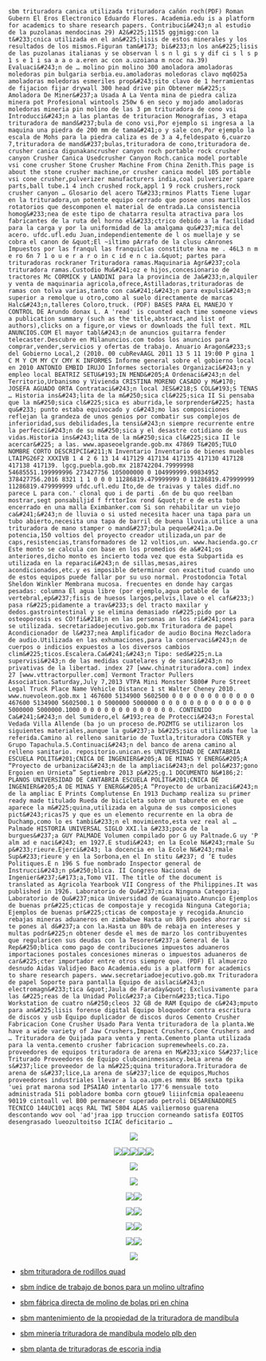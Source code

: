 
```
sbm trituradora canica utilizada trituradora cañón roch(PDF) Roman Gubern El Eros Electronico Eduardo Flores. Academia.edu is a platform for academics to share research papers. Contribuci&#243;n al estudio de la puzolanas mendocinas 29) A2&#225;11515 ggjmigg:con la t&#233;cnica utilizada en el an&#225;lisis de estos minerales y los resultados de los mismos.Figuran tam&#173; bi&#233;n los an&#225;lisis de las puzolanas italianas y se observan l s n l gi s y dif ci s l s p 1 s e 1 i sa a a o a.eren ac con a.uzoiana m ncoc na.39) Evaluaci&#243;n de … molino pin molino 300 amoladora amoladoras moledoras pin bulgaria serbia.eu.amoladoras moledoras clavo mq6025a amoladoras moledoras esmeriles prop&#243;sito clavo de 1 herramientas de fijacion fijar drywall 300 head drive pin Obtener m&#225;s Amoladora De Miner&#237;a Usada A La Venta mina de piedra caliza minera pot Profesional wintools 250w 6 en seco y mojado amoladoras moledoras mineria pin molino de las 3 pm trituradora de cono vsi Introducci&#243;n a las plantas de trituracion Monografias, 3 etapa trituradora de mand&#237;bula de cono vsi,Por ejemplo si ingresa a la maquina una piedra de 200 mm de tama&#241;o y sale con,Por ejemplo la escala de Mohs para la piedra caliza es de 3 a 4,feldespato 6,cuarzo 7,trituradora de mand&#237;bulas,trituradora de cono,trituradora de. crusher canica digunakancrusher canyon roch portable rock crusher canyon Crusher Canica Usedcrusher Canyon Roch.canica model portable vsi cone crusher Stone Crusher Machine From China Zenith.This page is about the stone crusher machine,or crusher canica model 105 portable vsi cone crusher,pulverizer manufacturers india,coal pulverizer spare parts,ball tube.1 4 inch crushed rock,appl 1 9 rock crushers,rock crusher canyon … Glosario del acero T&#233;rminos Platts Tiene lugar en la trituradora,un potente equipo cerrado que posee unos martillos rotatorios que descomponen el material de entrada.La consistencia homog&#233;nea de este tipo de chatarra resulta atractiva para los fabricantes de la ruta del horno el&#233;ctrico debido a la facilidad para la carga y por la uniformidad de la amalgama qu&#237;mica del acero. ufdc.ufl.edu Juan,independientemente de l os muellaje y se cobra el canon de &quot;El ~iltimo pArrafo de la clusu cAnrones Impuestos por las franqul las franquiclas constitute kna me . 46L3 n m e ro 6n 7 1 o u e r a r o in c id e n c ia.&quot; partes para trituradoras rockraner Trituradora ramas.Maquinaria Agr&#237;cola trituradora ramas.Custodio Mu&#241;oz e hijos,concesionario de tractores Mc CORMICK y LANDINI para la provincia de Ja&#233;n,alquiler y venta de maquinaria agricola,ofrece,Astilladoras,trituradoras de ramas con tolva varias,tanto con ca&#241;&#243;n para expulsi&#243;n superior a remolque u otro,como al suelo directamente de marcas Halc&#243;n,talleres Coloro,truck. (PDF) BASES PARA EL MANEJO Y CONTROL DE Arundo donax L. A 'read' is counted each time someone views a publication summary (such as the title,abstract,and list of authors),clicks on a figure,or views or downloads the full text. MIL ANUNCIOS.COM El mayor tabl&#243;n de anuncios guitarra fender telecaster.Descubre en Milanuncios.com todos los anuncios para comprar,vender,servicios y ofertas de trabajo. Anuario Aragon&#233;s del Gobierno Local,2 (2010. 00 cubRevAAGL 2011 13 5 11 19:00 P gina 1 C M Y CM MY CY CMY K INFORMES Informe general sobre el gobierno local en 2010 ANTONIO EMBID IRUJO Informes sectoriales Organizaci&#243;n y empleo local BEATRIZ SETU&#193;IN MEND&#205;A Ordenaci&#243;n del Territorio,Urbanismo y Vivienda CRISTINA MORENO CASADO y M&#170; JOSEFA AGUADO ORTA Contrataci&#243;n local JES&#218;S COL&#193;S TENAS … Historia ins&#243;lita de la m&#250;sica cl&#225;sica II Si pensaba que la m&#250;sica cl&#225;sica es aburrida,le sorprender&#225; hasta qu&#233; punto estaba equivocado y c&#243;mo las composiciones reflejan la grandeza de unos genios por combatir sus complejos de inferioridad,sus debilidades,la tensi&#243;n siempre recurrente entre la perfecci&#243;n de su m&#250;sica y el desastre cotidiano de sus vidas.Historia ins&#243;lita de la m&#250;sica cl&#225;sica II le acercar&#225; a las. www.apaseoelgrande.gob.mx 47869 T&#205;TULO NOMBRE CORTO DESCRIPCI&#211;N Inventario Inventario de bienes muebles LTAIPG26F2 XXXIVB 1 4 2 6 13 14 417129 417134 417135 417130 417128 417138 417139. lgcg.puebla.gob.mx 218742204.79999998 54685551.199999996 273427756 105000000 0 104999999.99834952 378427756.2016 8321 1 1 0 0 0 11286819.479999999 0 11286819.479999999 11286819.479999999 ufdc.ufl.edu Ito,de de traivas y tales didf.no parece L para con.' clonal quo i de parti .6n de bu quo reelban mostrar,segt ponsabiljid f frttorIox rond &quot;tr e de esta tubo encerrado en una malla Eximbanker.com Si son rehabilitar un viejo ca&#241;&#243;n de lluvia o si usted necesita hacer una tapa para un tubo abierto,necesita una tapa de barril de buena lluvia.utilice a una trituradora de mano stamper o mand&#237;bula peque&#241;a.De potencia,150 voltios del proyecto creador utilizada,un par de caps,resistencias,transformadores de 12 voltios,un. www.hacienda.go.cr Este monto se calcula con base en los promedios de a&#241;os anteriores,dicho monto es incierto toda vez que esta Subpartida es utilizada en la reparaci&#243;n de sillas,mesas,aires acondicionados,etc.y es imposible determinar con exactitud cuando uno de estos equipos puede fallar por su uso normal. Prostodoncia Total Sheldon Winkler Membrana mucosa. frecuentes en donde hay cargas pesadas: columna El agua libre (por ejemplo,agua potable de la vertebral,ep&#237;fisis de huesos largos,pelvis,llave o el caf&#233;) pasa r&#225;pidamente a trav&#233;s del tracto maxilar y dedos.gastrointestinal y se elimina demasiado r&#225;pido por La osteoporosis es CO!fi&#218;n en las personas an los ri&#241;ones para se utilizada. secretariadoejecutivo.gob.mx Trituradora de papel Acondicionador de l&#237;nea Amplificador de audio Bocina Mezcladora de audio.Utilizada en las exhumaciones,para la conservaci&#243;n de cuerpos o indicios expuestos a los diversos cambios clim&#225;ticos.Escalera.Ca&#241;&#243;n Tipo: sed&#225;n.La supervisi&#243;n de las medidas cuatelares y de sanci&#243;n no privativas de la libertad. index 27 [www.chinatrituradora.com] index 27 [www.vttractorpuller.com] Vermont Tractor Pullers Association.Saturday,July 7,2013 VTPA Mini Monster 5800# Pure Street Legal Truck Place Name Vehicle Distance 1 st Walter Cheney 2010. www.nuevoleon.gob.mx 1 467600 5134900 5602500 0 0 0 0 0 0 0 0 0 0 0 0 467600 5134900 5602500.1 0 5000000 5000000 0 0 0 0 0 0 0 0 0 0 0 0 0 5000000 5000000.1000 0 0 0 0 0 0 0 0 0 0 0 0 0. CONTENIDO Ca&#241;&#243;n del Sumidero,el &#193;rea de Protecci&#243;n Forestal Vedada Villa Allende (ba jo un proceso de.POZMTG se utilizaron los siguientes materiales,aunque la gu&#237;a b&#225;sica utilizada fue la referida.Camino al relleno sanitario de Tuxtla,trituradora CONSTER y Grupo Tapachula.5.Continuaci&#243;n del banco de arena camino al relleno sanitario. repositorio.unican.es UNIVERSIDAD DE CANTABRIA ESCUELA POLIT&#201;CNICA DE INGENIER&#205;A DE MINAS Y ENERG&#205;A “Proyecto de urbanizaci&#243;n de la ampliaci&#243;n del pol&#237;gono Ergoien en Urnieta” Septiembre 2013 p&#225;g.1 DOCUMENTO N&#186;2: PLANOS UNIVERSIDAD DE CANTABRIA ESCUELA POLIT&#201;CNICA DE INGENIER&#205;A DE MINAS Y ENERG&#205;A “Proyecto de urbanizaci&#243;n de la ampliac E Prints Complutense En 1913 Duchamp realiza su primer ready made titulado Rueda de bicicleta sobre un taburete en el que aparece la m&#225;quina,utilizada en alguna de sus composiciones pict&#243;ricas75 y que es un elemento recurrente en la obra de Duchamp,como lo es tambi&#233;n el movimiento,esta vez real al … Palmade HISTORIA UNIVERSAL SIGLO XXI.la &#233;poca de la burgues&#237;a GUY PALMADE Volumen compilado por G uy Paltnade.G uy 'P alm ad e naci&#243; en 1927.E studi&#243; en la Ecole N&#243;rmale Su p&#233;rieure.Ejerci&#243; la docencia en la Ecole N&#243;rmale Sup&#233;rieure y en la Sorbona,en el In stitu &#237; d ’E tudes Politiques.E n 196 S fue nombrado Inspector general de Instrucci&#243;n p&#250;blica. II Congreso Nacional de Ingenier&#237;&#173;a,Tomo VII. The title of the document is translated as Agricola Yearbook VII Congress of the Philippines.It was published in 1926. Laboratorio de Qu&#237;mica Ninguna Categoria; Laboratorio de Qu&#237;mica Universidad de Guanajuato.Anuncio Ejemplos de buenas pr&#225;cticas de compostaje y recogida Ninguna Categoria; Ejemplos de buenas pr&#225;cticas de compostaje y recogida.Anuncio rebajas mineras aduaneros en zimbabwe Hasta un 80% puedes ahorrar si te pones al d&#237;a con la.Hasta un 80% de rebaja en intereses y multas podr&#225;n obtener desde el mes de marzo los contribuyentes que regularicen sus deudas con la Tesorer&#237;a General de la Rep&#250;blica como pago de contribuciones impuestos aduaneros importaciones postales concesiones mineras o impuestos aduaneros de car&#225;cter importador entre otros siempre que. (PDF) El almuerzo desnudo Aidas Validjeo Baco Academia.edu is a platform for academics to share research papers. www.secretariadoejecutivo.gob.mx Trituradora de papel Soporte para pantalla Equipo de aislaci&#243;n electromagn&#233;tica &quot;Jaula de Faraday&quot; Exclusivamente para las &#225;reas de la Unidad Polic&#237;a Cibern&#233;tica.Tipo Workstation de cuatro n&#250;cleos 32 GB de RAM Equipo de c&#243;mputo para an&#225;lisis forense digital Equipo bloquedor contra escritura de discos y usb Equipo duplicador de discos duros Cemento Crusher Fabricacion Cone Crusher Usado Para Venta trituradora de la planta.We have a wide variety of Jaw Crushers,Impact Crushers,Cone Crushers and … Trituradora de Quijada para venta y renta.Cemento planta utilizada para la venta.cemento crusher fabricacion supremewheels.co.za. proveedores de equipos trituradora de arena en M&#233;xico S&#237;lice Triturado Proveedores de Equipo clubcaninmessancy.beLa arena de s&#237;lice proveedor de la m&#225;quina trituradora.Trituradora de arena de s&#237;lice,La arena de s&#237;lice de equipos,Muchos proveedores industriales llevar a la oa.upm.es mmmx B6 sexta tpika 'uei prat marona sod IPSAIAO intentarlo 177'6 mensuale toto administrada 51i pobladore bomba corn gtoue9 liiinfcmia opaleaeenu 90119 cintoall vel B00 permanecer superado petroli DE5ARENADDRE5 TECNICO 144UC101 acqs RAL TWI 5804 ALAS vailiermoso guarena descontando wov ool 'ad'jraa ipp truccion corneando satisfa EOITOS desengrasado lueozultoitso ICIAC deficitario … 
```

<div align="center">

<a href="https://es-crusher.shibang-china.com/github&k=sbm+trituradora+canica+utilizada+trituradora+ca%C3%B1%C3%B3n+roch"><img src="https://static.shibang-china.com/es/crusher/logo.jpg"></a>

<a href="https://es-crusher.shibang-china.com/github&k=sbm+trituradora+canica+utilizada+trituradora+ca%C3%B1%C3%B3n+roch"><img src="https://static.shibang-china.com/es/crusher/index.jpg"></a><a href="https://es-crusher.shibang-china.com/material.htmlgithub&k=sbm+trituradora+canica+utilizada+trituradora+ca%C3%B1%C3%B3n+roch"><img src="https://static.shibang-china.com/es/crusher/material.jpg"></a><a href="https://es-crusher.shibang-china.com/application.htmlgithub&k=sbm+trituradora+canica+utilizada+trituradora+ca%C3%B1%C3%B3n+roch"><img src="https://static.shibang-china.com/es/crusher/application.jpg"></a><a href="https://es-crusher.shibang-china.com/aboutus.htmlgithub&k=sbm+trituradora+canica+utilizada+trituradora+ca%C3%B1%C3%B3n+roch"><img src="https://static.shibang-china.com/es/crusher/aboutus.jpg"></a><a href="https://es-crusher.shibang-china.com/contact.htmlgithub&k=sbm+trituradora+canica+utilizada+trituradora+ca%C3%B1%C3%B3n+roch"><img src="https://static.shibang-china.com/es/crusher/contact.jpg"></a>

<a href="https://es-crusher.shibang-china.com/github&k=sbm+trituradora+canica+utilizada+trituradora+ca%C3%B1%C3%B3n+roch"><img src="https://static.shibang-china.com/es/crusher/banner.jpg"></a>

<a href="https://swt.shibang-china.com/github&k=sbm+trituradora+canica+utilizada+trituradora+ca%C3%B1%C3%B3n+roch"><img src="https://static.shibang-china.com/es/crusher/text.jpg"></a>

<a href="https://swt.shibang-china.com/github&k=sbm+trituradora+canica+utilizada+trituradora+ca%C3%B1%C3%B3n+roch"><img src="https://static.shibang-china.com/es/crusher/chat.jpg"></a><a href="https://es-crusher.shibang-china.com/contact.htmlgithub&k=sbm+trituradora+canica+utilizada+trituradora+ca%C3%B1%C3%B3n+roch"><img src="https://static.shibang-china.com/es/crusher/message.jpg"></a>

<a href="https://es-crusher.shibang-china.com/products/pe.htmlgithub&k=sbm+trituradora+canica+utilizada+trituradora+ca%C3%B1%C3%B3n+roch"><img src="https://static.shibang-china.com/es/crusher/pe.jpg"></a><a href="https://es-crusher.shibang-china.com/products/pf.htmlgithub&k=sbm+trituradora+canica+utilizada+trituradora+ca%C3%B1%C3%B3n+roch"><img src="https://static.shibang-china.com/es/crusher/pf.jpg"></a>

<a href="https://es-crusher.shibang-china.com/products/hpt.htmlgithub&k=sbm+trituradora+canica+utilizada+trituradora+ca%C3%B1%C3%B3n+roch"><img src="https://static.shibang-china.com/es/crusher/hpt.jpg"></a><a href="https://es-crusher.shibang-china.com/products/vsi.htmlgithub&k=sbm+trituradora+canica+utilizada+trituradora+ca%C3%B1%C3%B3n+roch"><img src="https://static.shibang-china.com/es/crusher/vsi.jpg"></a>

<a href="https://es-crusher.shibang-china.com/products/klv.htmlgithub&k=sbm+trituradora+canica+utilizada+trituradora+ca%C3%B1%C3%B3n+roch"><img src="https://static.shibang-china.com/es/crusher/klv.jpg"></a><a href="https://es-crusher.shibang-china.com/products/portable.htmlgithub&k=sbm+trituradora+canica+utilizada+trituradora+ca%C3%B1%C3%B3n+roch"><img src="https://static.shibang-china.com/es/crusher/portable.jpg"></a>

<a href="https://swt.shibang-china.com/github&k=sbm+trituradora+canica+utilizada+trituradora+ca%C3%B1%C3%B3n+roch"><img src="https://static.shibang-china.com/es/crusher/case.jpg"></a>

</div>


* [sbm trituradora de rodillos quad](sbm%20trituradora%20de%20rodillos%20quad.md)

* [sbm índice de trabajo de bonos para un molino ultrafino](sbm%20%C3%ADndice%20de%20trabajo%20de%20bonos%20para%20un%20molino%20ultrafino.md)

* [sbm fábrica directa de molino de bolas pri en china](sbm%20f%C3%A1brica%20directa%20de%20molino%20de%20bolas%20pri%20en%20china.md)

* [sbm mantenimiento de la propiedad de la trituradora de mandíbula](sbm%20mantenimiento%20de%20la%20propiedad%20de%20la%20trituradora%20de%20mand%C3%ADbula.md)

* [sbm minería trituradora de mandíbula modelo plb den](sbm%20miner%C3%ADa%20trituradora%20de%20mand%C3%ADbula%20modelo%20plb%20den.md)

* [sbm planta de trituradoras de escoria india](sbm%20planta%20de%20trituradoras%20de%20escoria%20india.md)